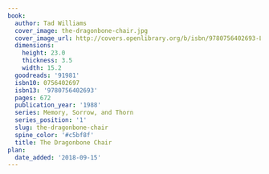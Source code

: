 ```yaml
---
book:
  author: Tad Williams
  cover_image: the-dragonbone-chair.jpg
  cover_image_url: http://covers.openlibrary.org/b/isbn/9780756402693-L.jpg
  dimensions:
    height: 23.0
    thickness: 3.5
    width: 15.2
  goodreads: '91981'
  isbn10: 0756402697
  isbn13: '9780756402693'
  pages: 672
  publication_year: '1988'
  series: Memory, Sorrow, and Thorn
  series_position: '1'
  slug: the-dragonbone-chair
  spine_color: '#c5bf8f'
  title: The Dragonbone Chair
plan:
  date_added: '2018-09-15'
---
```

